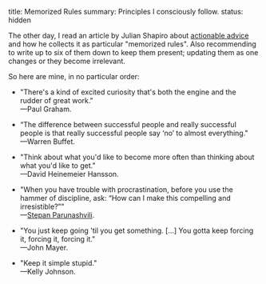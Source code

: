title: Memorized Rules
summary: Principles I consciously follow.
status: hidden

The other day, I read an article by Julian Shapiro about
[actionable advice](https://www.julian.com/blog/memorized-rules) and
how he collects it as particular "memorized rules". Also recommending
to write up to six of them down to keep them present; updating them as
one changes or they become irrelevant.

So here are mine, in no particular order:

- "There's a kind of excited curiosity that's both the engine and the rudder of great work."  
 —Paul Graham.

- “The difference between successful people and really successful people is that really successful people say ‘no’ to almost everything."  
 —Warren Buffet.

- "Think about what you'd like to become more often than thinking about what you'd like to get."  
 —David Heinemeier Hansson.

- "When you have trouble with procrastination, before you use the hammer of discipline, ask: “How can I make this compelling and irresistible?”"  
 —[Stepan Parunashvili](https://stopa.io/).

- "You just keep going 'til you get something. [...] You gotta keep forcing it, forcing it, forcing it."  
 —John Mayer.

- "Keep it simple stupid."  
 —Kelly Johnson.
